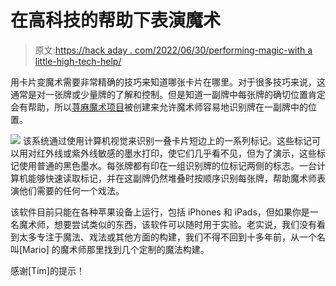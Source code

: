 # 在高科技的帮助下表演魔术

> 原文:[https://hack aday . com/2022/06/30/performing-magic-with a little-high-tech-help/](https://hackaday.com/2022/06/30/performing-magic-with-a-little-high-tech-help/)

用卡片变魔术需要非常精确的技巧来知道哪张卡片在哪里。对于很多技巧来说，这通常是对一张牌或少量牌的了解和控制。但是知道一副牌中每张牌的确切位置肯定会有帮助，所以[荨麻魔术项目](https://nettlep.github.io/magic/)被创建来允许魔术师容易地识别牌在一副牌中的位置。

[![](../Images/2bafda14d8a3ee72ea7f6e824a0853bf.png)](https://hackaday.com/wp-content/uploads/2022/06/nettle_detail.png) 该系统通过使用计算机视觉来识别一叠卡片短边上的一系列标记。这些标记可以用对红外线或紫外线敏感的墨水打印，使它们几乎看不见，但为了演示，这些标记使用普通的黑色墨水。每张牌都有印在一组识别牌的位标记两侧的标志。一台计算机能够快速读取标记，并在这副牌仍然堆叠时按顺序识别每张牌，帮助魔术师表演他们需要的任何一个戏法。

该软件目前只能在各种苹果设备上运行，包括 iPhones 和 iPads，但如果你是一名魔术师，想要尝试类似的东西，该软件可以随时用于实验。老实说，我们没有看到太多专注于魔法、戏法或其他方面的构建，我们不得不回到十多年前，从一个名叫[Mario] 的魔术师那里找到几个定制的魔法构建。

感谢[Tim]的提示！